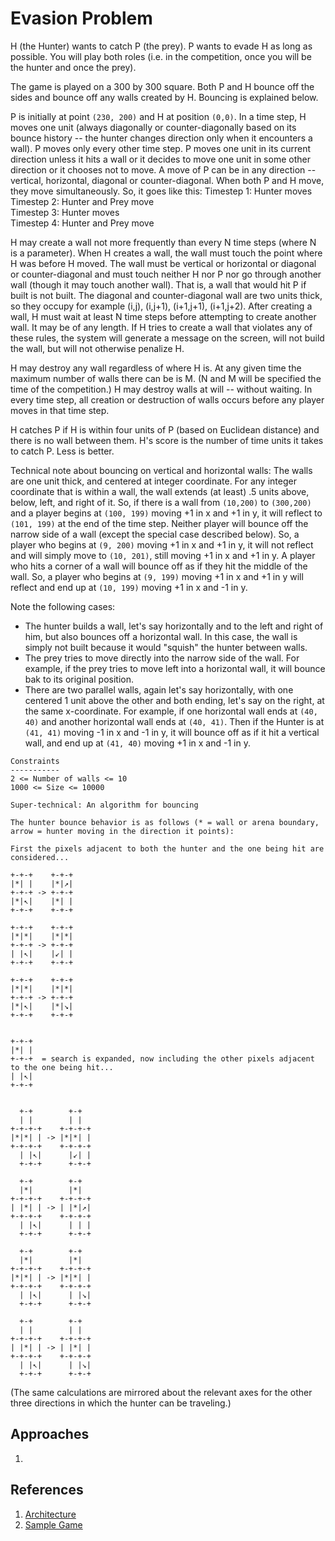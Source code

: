 # Evasion Problem
H (the Hunter) wants to catch P (the prey). P wants to evade H as long as possible. You will play both roles (i.e. in the competition, once you will be the hunter and once the prey).

The game is played on a 300 by 300 square. Both P and H bounce off the sides and bounce off any walls created by H. Bouncing is explained below.

P is initially at point ```(230, 200)``` and H at position ```(0,0)```. In a time step, H moves one unit (always diagonally or counter-diagonally based on its bounce history -- the hunter changes direction only when it encounters a wall). P moves only every other time step. P moves one unit in its current direction unless it hits a wall or it decides to move one unit in some other direction or it chooses not to move. A move of P can be in any direction -- vertical, horizontal, diagonal or counter-diagonal. When both P and H move, they move simultaneously. So, it goes like this:
Timestep 1: Hunter moves \
Timestep 2: Hunter and Prey move \
Timestep 3: Hunter moves \
Timestep 4: Hunter and Prey move

H may create a wall not more frequently than every N time steps (where N is a parameter). When H creates a wall, the wall must touch the point where H was before H moved. The wall must be vertical or horizontal or diagonal or counter-diagonal and must touch neither H nor P nor go through another wall (though it may touch another wall). That is, a wall that would hit P if built is not built. The diagonal and counter-diagonal wall are two units thick, so they occupy for example (i,j), (i,j+1), (i+1,j+1), (i+1,j+2). After creating a wall, H must wait at least N time steps before attempting to create another wall. It may be of any length. If H tries to create a wall that violates any of these rules, the system will generate a message on the screen, will not build the wall, but will not otherwise penalize H.

H may destroy any wall regardless of where H is. At any given time the maximum number of walls there can be is M. (N and M will be specified the time of the competition.) H may destroy walls at will -- without waiting. In every time step, all creation or destruction of walls occurs before any player moves in that time step.

H catches P if H is within four units of P (based on Euclidean distance) and there is no wall between them. H's score is the number of time units it takes to catch P. Less is better.

Technical note about bouncing on vertical and horizontal walls: The walls are one unit thick, and centered at integer coordinate. For any integer coordinate that is within a wall, the wall extends (at least) .5 units above, below, left, and right of it. So, if there is a wall from ```(10,200)``` to ```(300,200)``` and a player begins at ```(100, 199)``` moving +1 in x and +1 in y, it will reflect to ```(101, 199)``` at the end of the time step. Neither player will bounce off the narrow side of a wall (except the special case described below). So, a player who begins at ```(9, 200)``` moving +1 in x and +1 in y, it will not reflect and will simply move to ```(10, 201)```, still moving +1 in x and +1 in y. A player who hits a corner of a wall will bounce off as if they hit the middle of the wall. So, a player who begins at ```(9, 199)``` moving +1 in x and +1 in y will reflect and end up at ```(10, 199)``` moving +1 in x and -1 in y.

Note the following cases:

* The hunter builds a wall, let's say horizontally and to the left and right of him, but also bounces off a horizontal wall. In this case, the wall is simply not built because it would "squish" the hunter between walls.
* The prey tries to move directly into the narrow side of the wall. For example, if the prey tries to move left into a horizontal wall, it will bounce bak to its original position.
* There are two parallel walls, again let's say horizontally, with one centered 1 unit above the other and both ending, let's say on the right, at the same x-coordinate. For example, if one horizontal wall ends at ```(40, 40)``` and another horizontal wall ends at ```(40, 41)```. Then if the Hunter is at ```(41, 41)``` moving -1 in x and -1 in y, it will bounce off as if it hit a vertical wall, and end up at ```(41, 40)``` moving +1 in x and -1 in y.

```
Constraints
-----------
2 <= Number of walls <= 10
1000 <= Size <= 10000
```

```
Super-technical: An algorithm for bouncing

The hunter bounce behavior is as follows (* = wall or arena boundary, arrow = hunter moving in the direction it points):

First the pixels adjacent to both the hunter and the one being hit are considered...

+-+-+    +-+-+
|*| |    |*|↗|
+-+-+ -> +-+-+
|*|↖|    |*| |
+-+-+    +-+-+

+-+-+    +-+-+
|*|*|    |*|*|
+-+-+ -> +-+-+
| |↖|    |↙| |
+-+-+    +-+-+

+-+-+    +-+-+
|*|*|    |*|*|
+-+-+ -> +-+-+
|*|↖|    |*|↘|
+-+-+    +-+-+


+-+-+
|*| |
+-+-+  = search is expanded, now including the other pixels adjacent to the one being hit...
| |↖|
+-+-+


  +-+        +-+
  | |        | |
+-+-+-+    +-+-+-+
|*|*| | -> |*|*| |
+-+-+-+    +-+-+-+
  | |↖|      |↙| |
  +-+-+      +-+-+

  +-+        +-+
  |*|        |*|
+-+-+-+    +-+-+-+
| |*| | -> | |*|↗|
+-+-+-+    +-+-+-+
  | |↖|      | | |
  +-+-+      +-+-+

  +-+        +-+
  |*|        |*|
+-+-+-+    +-+-+-+
|*|*| | -> |*|*| |
+-+-+-+    +-+-+-+
  | |↖|      | |↘|
  +-+-+      +-+-+

  +-+        +-+
  | |        | |
+-+-+-+    +-+-+-+
| |*| | -> | |*| |
+-+-+-+    +-+-+-+
  | |↖|      | |↘|
  +-+-+      +-+-+

```
(The same calculations are mirrored about the relevant axes for the other three directions in which the hunter can be traveling.)

## Approaches
1. 

## References
1. [Architecture](https://github.com/mipademiao/hps-evasionArchitecture)
2. [Sample Game](https://cims.nyu.edu/drecco2016/games/Evasion/views/index.html)

